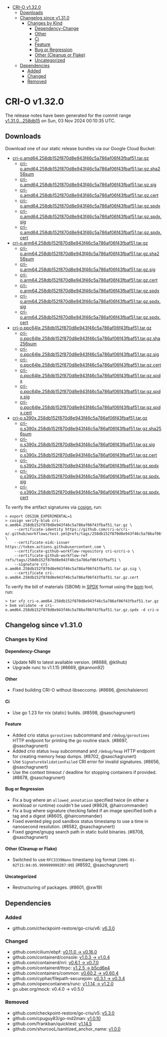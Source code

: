 - [CRI-O v1.32.0](#cri-o-v1320)
  - [Downloads](#downloads)
  - [Changelog since v1.31.0](#changelog-since-v1310)
    - [Changes by Kind](#changes-by-kind)
      - [Dependency-Change](#dependency-change)
      - [Other](#other)
      - [Ci](#ci)
      - [Feature](#feature)
      - [Bug or Regression](#bug-or-regression)
      - [Other (Cleanup or Flake)](#other-cleanup-or-flake)
      - [Uncategorized](#uncategorized)
  - [Dependencies](#dependencies)
    - [Added](#added)
    - [Changed](#changed)
    - [Removed](#removed)

# CRI-O v1.32.0

The release notes have been generated for the commit range
[v1.31.0...258db15](https://github.com/cri-o/cri-o/compare/v1.31.0...v1.32.0) on Sun, 03 Nov 2024 00:10:35 UTC.

## Downloads

Download one of our static release bundles via our Google Cloud Bucket:

- [cri-o.amd64.258db152f870d8e943f46c5a786af06f43fbaf51.tar.gz](https://storage.googleapis.com/cri-o/artifacts/cri-o.amd64.258db152f870d8e943f46c5a786af06f43fbaf51.tar.gz)
  - [cri-o.amd64.258db152f870d8e943f46c5a786af06f43fbaf51.tar.gz.sha256sum](https://storage.googleapis.com/cri-o/artifacts/cri-o.amd64.258db152f870d8e943f46c5a786af06f43fbaf51.tar.gz.sha256sum)
  - [cri-o.amd64.258db152f870d8e943f46c5a786af06f43fbaf51.tar.gz.sig](https://storage.googleapis.com/cri-o/artifacts/cri-o.amd64.258db152f870d8e943f46c5a786af06f43fbaf51.tar.gz.sig)
  - [cri-o.amd64.258db152f870d8e943f46c5a786af06f43fbaf51.tar.gz.cert](https://storage.googleapis.com/cri-o/artifacts/cri-o.amd64.258db152f870d8e943f46c5a786af06f43fbaf51.tar.gz.cert)
  - [cri-o.amd64.258db152f870d8e943f46c5a786af06f43fbaf51.tar.gz.spdx](https://storage.googleapis.com/cri-o/artifacts/cri-o.amd64.258db152f870d8e943f46c5a786af06f43fbaf51.tar.gz.spdx)
  - [cri-o.amd64.258db152f870d8e943f46c5a786af06f43fbaf51.tar.gz.spdx.sig](https://storage.googleapis.com/cri-o/artifacts/cri-o.amd64.258db152f870d8e943f46c5a786af06f43fbaf51.tar.gz.spdx.sig)
  - [cri-o.amd64.258db152f870d8e943f46c5a786af06f43fbaf51.tar.gz.spdx.cert](https://storage.googleapis.com/cri-o/artifacts/cri-o.amd64.258db152f870d8e943f46c5a786af06f43fbaf51.tar.gz.spdx.cert)
- [cri-o.arm64.258db152f870d8e943f46c5a786af06f43fbaf51.tar.gz](https://storage.googleapis.com/cri-o/artifacts/cri-o.arm64.258db152f870d8e943f46c5a786af06f43fbaf51.tar.gz)
  - [cri-o.arm64.258db152f870d8e943f46c5a786af06f43fbaf51.tar.gz.sha256sum](https://storage.googleapis.com/cri-o/artifacts/cri-o.arm64.258db152f870d8e943f46c5a786af06f43fbaf51.tar.gz.sha256sum)
  - [cri-o.arm64.258db152f870d8e943f46c5a786af06f43fbaf51.tar.gz.sig](https://storage.googleapis.com/cri-o/artifacts/cri-o.arm64.258db152f870d8e943f46c5a786af06f43fbaf51.tar.gz.sig)
  - [cri-o.arm64.258db152f870d8e943f46c5a786af06f43fbaf51.tar.gz.cert](https://storage.googleapis.com/cri-o/artifacts/cri-o.arm64.258db152f870d8e943f46c5a786af06f43fbaf51.tar.gz.cert)
  - [cri-o.arm64.258db152f870d8e943f46c5a786af06f43fbaf51.tar.gz.spdx](https://storage.googleapis.com/cri-o/artifacts/cri-o.arm64.258db152f870d8e943f46c5a786af06f43fbaf51.tar.gz.spdx)
  - [cri-o.arm64.258db152f870d8e943f46c5a786af06f43fbaf51.tar.gz.spdx.sig](https://storage.googleapis.com/cri-o/artifacts/cri-o.arm64.258db152f870d8e943f46c5a786af06f43fbaf51.tar.gz.spdx.sig)
  - [cri-o.arm64.258db152f870d8e943f46c5a786af06f43fbaf51.tar.gz.spdx.cert](https://storage.googleapis.com/cri-o/artifacts/cri-o.arm64.258db152f870d8e943f46c5a786af06f43fbaf51.tar.gz.spdx.cert)
- [cri-o.ppc64le.258db152f870d8e943f46c5a786af06f43fbaf51.tar.gz](https://storage.googleapis.com/cri-o/artifacts/cri-o.ppc64le.258db152f870d8e943f46c5a786af06f43fbaf51.tar.gz)
  - [cri-o.ppc64le.258db152f870d8e943f46c5a786af06f43fbaf51.tar.gz.sha256sum](https://storage.googleapis.com/cri-o/artifacts/cri-o.ppc64le.258db152f870d8e943f46c5a786af06f43fbaf51.tar.gz.sha256sum)
  - [cri-o.ppc64le.258db152f870d8e943f46c5a786af06f43fbaf51.tar.gz.sig](https://storage.googleapis.com/cri-o/artifacts/cri-o.ppc64le.258db152f870d8e943f46c5a786af06f43fbaf51.tar.gz.sig)
  - [cri-o.ppc64le.258db152f870d8e943f46c5a786af06f43fbaf51.tar.gz.cert](https://storage.googleapis.com/cri-o/artifacts/cri-o.ppc64le.258db152f870d8e943f46c5a786af06f43fbaf51.tar.gz.cert)
  - [cri-o.ppc64le.258db152f870d8e943f46c5a786af06f43fbaf51.tar.gz.spdx](https://storage.googleapis.com/cri-o/artifacts/cri-o.ppc64le.258db152f870d8e943f46c5a786af06f43fbaf51.tar.gz.spdx)
  - [cri-o.ppc64le.258db152f870d8e943f46c5a786af06f43fbaf51.tar.gz.spdx.sig](https://storage.googleapis.com/cri-o/artifacts/cri-o.ppc64le.258db152f870d8e943f46c5a786af06f43fbaf51.tar.gz.spdx.sig)
  - [cri-o.ppc64le.258db152f870d8e943f46c5a786af06f43fbaf51.tar.gz.spdx.cert](https://storage.googleapis.com/cri-o/artifacts/cri-o.ppc64le.258db152f870d8e943f46c5a786af06f43fbaf51.tar.gz.spdx.cert)
- [cri-o.s390x.258db152f870d8e943f46c5a786af06f43fbaf51.tar.gz](https://storage.googleapis.com/cri-o/artifacts/cri-o.s390x.258db152f870d8e943f46c5a786af06f43fbaf51.tar.gz)
  - [cri-o.s390x.258db152f870d8e943f46c5a786af06f43fbaf51.tar.gz.sha256sum](https://storage.googleapis.com/cri-o/artifacts/cri-o.s390x.258db152f870d8e943f46c5a786af06f43fbaf51.tar.gz.sha256sum)
  - [cri-o.s390x.258db152f870d8e943f46c5a786af06f43fbaf51.tar.gz.sig](https://storage.googleapis.com/cri-o/artifacts/cri-o.s390x.258db152f870d8e943f46c5a786af06f43fbaf51.tar.gz.sig)
  - [cri-o.s390x.258db152f870d8e943f46c5a786af06f43fbaf51.tar.gz.cert](https://storage.googleapis.com/cri-o/artifacts/cri-o.s390x.258db152f870d8e943f46c5a786af06f43fbaf51.tar.gz.cert)
  - [cri-o.s390x.258db152f870d8e943f46c5a786af06f43fbaf51.tar.gz.spdx](https://storage.googleapis.com/cri-o/artifacts/cri-o.s390x.258db152f870d8e943f46c5a786af06f43fbaf51.tar.gz.spdx)
  - [cri-o.s390x.258db152f870d8e943f46c5a786af06f43fbaf51.tar.gz.spdx.sig](https://storage.googleapis.com/cri-o/artifacts/cri-o.s390x.258db152f870d8e943f46c5a786af06f43fbaf51.tar.gz.spdx.sig)
  - [cri-o.s390x.258db152f870d8e943f46c5a786af06f43fbaf51.tar.gz.spdx.cert](https://storage.googleapis.com/cri-o/artifacts/cri-o.s390x.258db152f870d8e943f46c5a786af06f43fbaf51.tar.gz.spdx.cert)

To verify the artifact signatures via [cosign](https://github.com/sigstore/cosign), run:

```console
> export COSIGN_EXPERIMENTAL=1
> cosign verify-blob cri-o.amd64.258db152f870d8e943f46c5a786af06f43fbaf51.tar.gz \
    --certificate-identity https://github.com/cri-o/cri-o/.github/workflows/test.yml@refs/tags/258db152f870d8e943f46c5a786af06f43fbaf51 \
    --certificate-oidc-issuer https://token.actions.githubusercontent.com \
    --certificate-github-workflow-repository cri-o/cri-o \
    --certificate-github-workflow-ref refs/tags/258db152f870d8e943f46c5a786af06f43fbaf51 \
    --signature cri-o.amd64.258db152f870d8e943f46c5a786af06f43fbaf51.tar.gz.sig \
    --certificate cri-o.amd64.258db152f870d8e943f46c5a786af06f43fbaf51.tar.gz.cert
```

To verify the bill of materials (SBOM) in [SPDX](https://spdx.org) format using the [bom](https://sigs.k8s.io/bom) tool, run:

```console
> tar xfz cri-o.amd64.258db152f870d8e943f46c5a786af06f43fbaf51.tar.gz
> bom validate -e cri-o.amd64.258db152f870d8e943f46c5a786af06f43fbaf51.tar.gz.spdx -d cri-o
```

## Changelog since v1.31.0

### Changes by Kind

#### Dependency-Change
 - Update NRI to latest available version. (#8688, @klihub)
 - Upgrade runc to v1.1.15 (#8669, @kannon92)

#### Other
 - Fixed building CRI-O without libseccomp. (#8686, @michalsieron)

#### Ci
 - Use go 1.23 for nix (static) builds. (#8598, @saschagrunert)

#### Feature
 - Added crio status `goroutines` subcommand and `/debug/goroutines` HTTP endpoint for printing the go routine stack. (#8697, @saschagrunert)
 - Added crio status `heap` subcommand and `/debug/heap` HTTP endpoint for creating memory heap dumps. (#8702, @saschagrunert)
 - Use `SignatureValidationFailed` CRI error for invalid signatures. (#8656, @saschagrunert)
 - Use the context timeout / deadline for stopping containers if provided. (#8678, @saschagrunert)

#### Bug or Regression
 - Fix a bug where an `allowed_annotation` specified twice (in either a workload or runtime) couldn't be used (#8628, @haircommander)
 - Fix a bug where signature checking failed if an image specified both a tag and a digest (#8605, @haircommander)
 - Fixed evented pleg pod sandbox status timestamp to use a time in nanosecond resolution. (#8582, @saschagrunert)
 - Fixed gpgme/gnupg search path in static build binaries. (#8708, @saschagrunert)

#### Other (Cleanup or Flake)
 - Switched to use `RFC3339Nano` timestamp log format (`2006-01-02T15:04:05.999999999Z07:00`) (#8592, @saschagrunert)

#### Uncategorized
 - Restructuring of packages. (#8601, @xw19)

## Dependencies

### Added
- github.com/checkpoint-restore/go-criu/v6: [v6.3.0](https://github.com/checkpoint-restore/go-criu/tree/v6.3.0)

### Changed
- github.com/cilium/ebpf: [v0.11.0 → v0.16.0](https://github.com/cilium/ebpf/compare/v0.11.0...v0.16.0)
- github.com/containerd/console: [v1.0.3 → v1.0.4](https://github.com/containerd/console/compare/v1.0.3...v1.0.4)
- github.com/containerd/nri: [v0.6.1 → v0.7.0](https://github.com/containerd/nri/compare/v0.6.1...v0.7.0)
- github.com/containerd/ttrpc: [v1.2.5 → b5cd6e4](https://github.com/containerd/ttrpc/compare/v1.2.5...b5cd6e4)
- github.com/containers/common: [v0.60.2 → v0.60.4](https://github.com/containers/common/compare/v0.60.2...v0.60.4)
- github.com/cyphar/filepath-securejoin: [v0.3.1 → v0.3.4](https://github.com/cyphar/filepath-securejoin/compare/v0.3.1...v0.3.4)
- github.com/opencontainers/runc: [v1.1.14 → v1.2.0](https://github.com/opencontainers/runc/compare/v1.1.14...v1.2.0)
- go.uber.org/mock: v0.4.0 → v0.5.0

### Removed
- github.com/checkpoint-restore/go-criu/v5: [v5.3.0](https://github.com/checkpoint-restore/go-criu/tree/v5.3.0)
- github.com/cpuguy83/go-md2man: [v1.0.10](https://github.com/cpuguy83/go-md2man/tree/v1.0.10)
- github.com/frankban/quicktest: [v1.14.5](https://github.com/frankban/quicktest/tree/v1.14.5)
- github.com/shurcooL/sanitized_anchor_name: [v1.0.0](https://github.com/shurcooL/sanitized_anchor_name/tree/v1.0.0)
